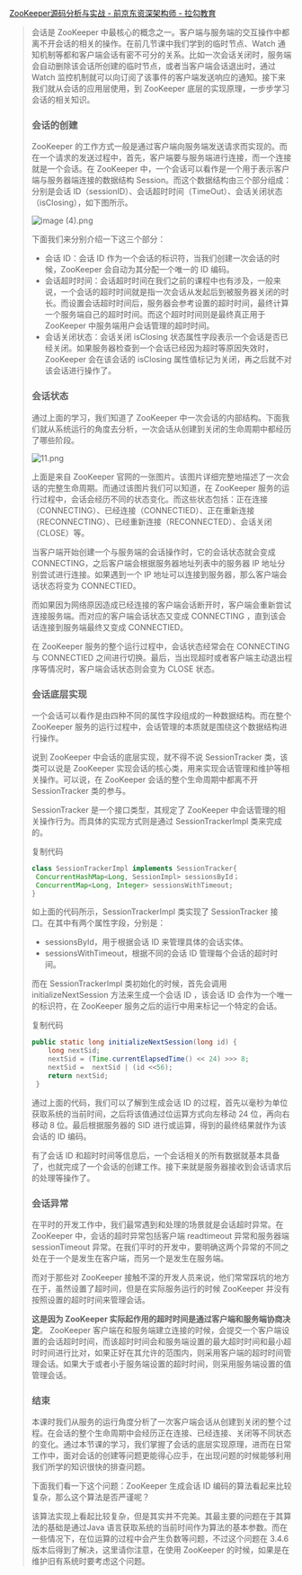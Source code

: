 [ZooKeeper源码分析与实战 - 前京东资深架构师 - 拉勾教育](https://kaiwu.lagou.com/course/courseInfo.htm?courseId=158#/detail/pc?id=3139)



> 会话是 ZooKeeper 中最核心的概念之一。客户端与服务端的交互操作中都离不开会话的相关的操作。在前几节课中我们学到的临时节点、Watch 通知机制等都和客户端会话有密不可分的关系。比如一次会话关闭时，服务端会自动删除该会话所创建的临时节点，或者当客户端会话退出时，通过 Watch 监控机制就可以向订阅了该事件的客户端发送响应的通知。接下来我们就从会话的应用层使用，到 ZooKeeper 底层的实现原理，一步步学习会话的相关知识。
>
> ### 会话的创建
>
> ZooKeeper 的工作方式一般是通过客户端向服务端发送请求而实现的。而在一个请求的发送过程中，首先，客户端要与服务端进行连接，而一个连接就是一个会话。在 ZooKeeper 中，一个会话可以看作是一个用于表示客户端与服务器端连接的数据结构 Session。而这个数据结构由三个部分组成：分别是会话 ID（sessionID）、会话超时时间（TimeOut）、会话关闭状态（isClosing），如下图所示。
>
> ![image (4).png](https://s0.lgstatic.com/i/image/M00/17/A3/CgqCHl7XUbeAH4RvAABLmAD-zt0526.png)
>
> 下面我们来分别介绍一下这三个部分：
>
> - 会话 ID：会话 ID 作为一个会话的标识符，当我们创建一次会话的时候，ZooKeeper 会自动为其分配一个唯一的 ID 编码。
> - 会话超时时间：会话超时时间在我们之前的课程中也有涉及，一般来说，一个会话的超时时间就是指一次会话从发起后到被服务器关闭的时长。而设置会话超时时间后，服务器会参考设置的超时时间，最终计算一个服务端自己的超时时间。而这个超时时间则是最终真正用于 ZooKeeper 中服务端用户会话管理的超时时间。
> - 会话关闭状态：会话关闭 isClosing 状态属性字段表示一个会话是否已经关闭。如果服务器检查到一个会话已经因为超时等原因失效时， ZooKeeper 会在该会话的 isClosing 属性值标记为关闭，再之后就不对该会话进行操作了。
>
> ### 会话状态
>
> 通过上面的学习，我们知道了 ZooKeeper 中一次会话的内部结构。下面我们就从系统运行的角度去分析，一次会话从创建到关闭的生命周期中都经历了哪些阶段。
>
> ![11.png](https://s0.lgstatic.com/i/image/M00/17/A4/CgqCHl7XUcSAAoGmAAO6qmEJCC4477.png)
>
> 上面是来自 ZooKeeper 官网的一张图片。该图片详细完整地描述了一次会话的完整生命周期。而通过该图片我们可以知道，在 ZooKeeper 服务的运行过程中，会话会经历不同的状态变化。而这些状态包括：正在连接（CONNECTING）、已经连接（CONNECTIED）、正在重新连接（RECONNECTING）、已经重新连接（RECONNECTED）、会话关闭（CLOSE）等。
>
> 当客户端开始创建一个与服务端的会话操作时，它的会话状态就会变成 CONNECTING，之后客户端会根据服务器地址列表中的服务器 IP 地址分别尝试进行连接。如果遇到一个 IP 地址可以连接到服务器，那么客户端会话状态将变为 CONNECTIED。
>
> 而如果因为网络原因造成已经连接的客户端会话断开时，客户端会重新尝试连接服务端。而对应的客户端会话状态又变成 CONNECTING ，直到该会话连接到服务端最终又变成 CONNECTIED。
>
> 在 ZooKeeper 服务的整个运行过程中，会话状态经常会在 CONNECTING 与 CONNECTIED 之间进行切换。最后，当出现超时或者客户端主动退出程序等情况时，客户端会话状态则会变为 CLOSE 状态。
>
> ### 会话底层实现
>
> 一个会话可以看作是由四种不同的属性字段组成的一种数据结构。而在整个 ZooKeeper 服务的运行过程中，会话管理的本质就是围绕这个数据结构进行操作。
>
> 说到 ZooKeeper 中会话的底层实现，就不得不说 SessionTracker 类，该类可以说是 ZooKeeper 实现会话的核心类，用来实现会话管理和维护等相关操作。可以说，在 ZooKeeper 会话的整个生命周期中都离不开 SessionTracker 类的参与。
>
> SessionTracker 是一个接口类型，其规定了 ZooKeeper 中会话管理的相关操作行为。而具体的实现方式则是通过 SessionTrackerImpl 类来完成的。
>
> 复制代码
>
> ```java
> class SessionTrackerImpl implements SessionTracker{
>  ConcurrentHashMap<Long, SessionImpl> sessionsById；
>  ConcurrentMap<Long, Integer> sessionsWithTimeout;
> }
> ```
>
> 如上面的代码所示，SessionTrackerImpl 类实现了 SessionTracker 接口。在其中有两个属性字段，分别是：
>
> - sessionsById，用于根据会话 ID 来管理具体的会话实体。
> - sessionsWithTimeout，根据不同的会话 ID 管理每个会话的超时时间。
>
> 而在 SessionTrackerImpl 类初始化的时候，首先会调用 initializeNextSession 方法来生成一个会话 ID ，该会话 ID 会作为一个唯一的标识符，在 ZooKeeper 服务之后的运行中用来标记一个特定的会话。
>
> 复制代码
>
> ```java
> public static long initializeNextSession(long id) {
>     long nextSid;
>     nextSid = (Time.currentElapsedTime() << 24) >>> 8;
>     nextSid =  nextSid | (id <<56);
>     return nextSid;
>  }
> ```
>
> 通过上面的代码，我们可以了解到生成会话 ID 的过程，首先以毫秒为单位获取系统的当前时间，之后将该值通过位运算方式向左移动 24 位，再向右移动 8 位。最后根据服务器的 SID 进行或运算，得到的最终结果就作为该会话的 ID 编码。
>
> 有了会话 ID 和超时时间等信息后，一个会话相关的所有数据就基本具备了，也就完成了一个会话的创建工作。接下来就是服务器接收到会话请求后的处理等操作了。
>
> ### 会话异常
>
> 在平时的开发工作中，我们最常遇到和处理的场景就是会话超时异常。在 ZooKeeper 中，会话的超时异常包括客户端 readtimeout 异常和服务器端 sessionTimeout 异常。在我们平时的开发中，要明确这两个异常的不同之处在于一个是发生在客户端，而另一个是发生在服务端。
>
> 而对于那些对 ZooKeeper 接触不深的开发人员来说，他们常常踩坑的地方在于，虽然设置了超时间，但是在实际服务运行的时候 ZooKeeper 并没有按照设置的超时时间来管理会话。
>
> **这是因为 ZooKeeper 实际起作用的超时时间是通过客户端和服务端协商决定**。 ZooKeeper 客户端在和服务端建立连接的时候，会提交一个客户端设置的会话超时时间，而该超时时间会和服务端设置的最大超时时间和最小超时时间进行比对，如果正好在其允许的范围内，则采用客户端的超时时间管理会话。如果大于或者小于服务端设置的超时时间，则采用服务端设置的值管理会话。
>
> ### 结束
>
> 本课时我们从服务的运行角度分析了一次客户端会话从创建到关闭的整个过程。在会话的整个生命周期中会经历正在连接、已经连接、关闭等不同状态的变化。通过本节课的学习，我们掌握了会话的底层实现原理，进而在日常工作中，面对会话的创建等问题更能得心应手，在出现问题的时候能够利用我们所学的知识很快的排查问题。
>
> 下面我们看一下这个问题：ZooKeeper 生成会话 ID 编码的算法看起来比较复杂，那么这个算法是否严谨呢？
>
> 该算法实现上看起比较复杂，但是其实并不完美。其最主要的问题在于其算法的基础是通过Java 语言获取系统的当前时间作为算法的基本参数。而在一些情况下，在位运算的过程中会产生负数等问题，不过这个问题在 3.4.6 版本后得到了解决，这里请你注意，在使用 ZooKeeper 的时候，如果是在维护旧有系统时要考虑这个问题。